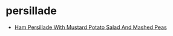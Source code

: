 # persillade

 * [Ham Persillade With Mustard Potato Salad And Mashed Peas](../../index/h/ham-persillade-with-mustard-potato-salad-and-mashed-peas-243208.json)
